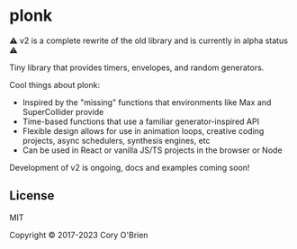 # plonk

:warning: v2 is a complete rewrite of the old library and is currently in alpha status :warning:

Tiny library that provides timers, envelopes, and random generators.

Cool things about plonk:

- Inspired by the "missing" functions that environments like Max and SuperCollider provide
- Time-based functions that use a familiar generator-inspired API
- Flexible design allows for use in animation loops, creative coding projects, async schedulers, synthesis engines, etc
- Can be used in React or vanilla JS/TS projects in the browser or Node

Development of v2 is ongoing, docs and examples coming soon!

## License

MIT

Copyright © 2017-2023 Cory O'Brien
